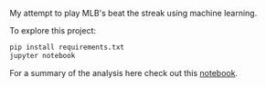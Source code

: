 My attempt to play MLB's beat the streak using machine learning.

To explore this project:

```bash
pip install requirements.txt
jupyter notebook
```

For a summary of the analysis here check out this [notebook](https://github.com/matthewmcnew/beat-the-streak/blob/master/Project_Summary.ipynb).

